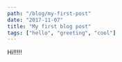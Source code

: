 ```yaml
---
path: "/blog/my-first-post"
date: "2017-11-07"
title: "My first blog post"
tags: ["hello", "greeting", "cool"]
---
```


Hi!!!!!